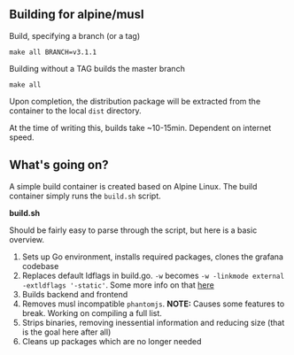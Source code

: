 ## Building for alpine/musl

Build, specifying a branch (or a tag)
```
make all BRANCH=v3.1.1
```

Building without a TAG builds the master branch
```
make all
```

Upon completion, the distribution package will be extracted from the container to the local `dist` directory.

At the time of writing this, builds take ~10-15min. Dependent on internet speed.

## What's going on?

A simple build container is created based on Alpine Linux. The build container simply runs the `build.sh` script.

**build.sh**

Should be fairly easy to parse through the script, but here is a basic overview.

1. Sets up Go environment, installs required packages, clones the grafana codebase
2. Replaces default ldflags in build.go. `-w` becomes `-w -linkmode external -extldflags '-static'`. Some more info on that [here](https://dominik.honnef.co/posts/2015/06/go-musl/)
3. Builds backend and frontend
4. Removes musl incompatible `phantomjs`. **NOTE:** Causes some features to break. Working on compiling a full list.
5. Strips binaries, removing inessential information and reducing size (that is the goal here after all)
5. Cleans up packages which are no longer needed
